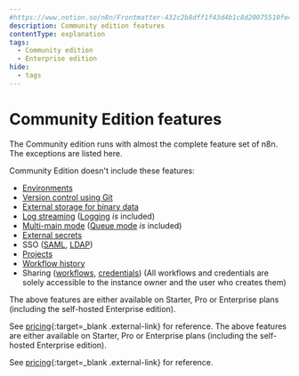 ```yaml
---
#https://www.notion.so/n8n/Frontmatter-432c2b8dff1f43d4b1c8d20075510fe4
description: Community edition features
contentType: explanation
tags:
  - Community edition
  - Enterprise edition
hide:
  - tags
---
```


# Community Edition features

The Community edition runs with almost the complete feature set of n8n. The exceptions are listed here. 

Community Edition doesn't include these features:
- [Environments](/source-control-environments/)
- [Version control using Git](/source-control-environments/)
- [External storage for binary data](/hosting/scaling/external-storage/)
- [Log streaming](log-streaming/) ([Logging](/hosting/logging-monitoring/logging/) _is_ included)
- [Multi-main mode](/hosting/scaling/queue-mode/#multi-main-setup) ([Queue mode](/hosting/scaling/queue-mode/) _is_ included)
- [External secrets](/external-secrets/)
- SSO ([SAML](/hosting/securing/set-up-sso/), [LDAP](/user-management/ldap/))
- [Projects](/user-management/rbac/projects/)
- [Workflow history](/workflows/history/)
- Sharing ([workflows](/workflows/sharing/), [credentials](/credentials/credential-sharing/)) (All workflows and credentials are solely accessible to the instance owner and the user who creates them)

The above features are either available on Starter, Pro or Enterprise plans (including the self-hosted Enterprise edition). 

See [pricing](https://n8n.io/pricing/){:target=_blank .external-link} for reference. 
The above features are either available on Starter, Pro or Enterprise plans (including the self-hosted Enterprise edition).

See [pricing](https://n8n.io/pricing/){:target=_blank .external-link} for reference. 